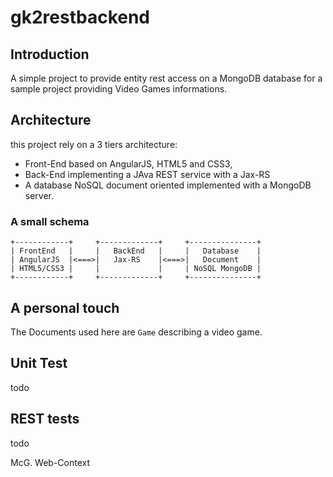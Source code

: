 gk2restbackend
==============

## Introduction

A simple project to provide entity rest access on a MongoDB database for a sample project
providing Video Games informations.

## Architecture

this project rely on a 3 tiers architecture:

* Front-End based on AngularJS, HTML5 and CSS3,
* Back-End implementing a JAva REST service with a Jax-RS
* A database NoSQL document oriented implemented with a MongoDB server.

### A small schema

    +------------+     +-------------+     +---------------+
    | FrontEnd   |     |   BackEnd   |     |   Database    |
    | AngularJS  |<===>|   Jax-RS    |<===>|   Document    |
    | HTML5/CSS3 |     |             |     | NoSQL MongoDB |
    +------------+     +-------------+     +---------------+


## A personal touch

The Documents used here are <code>Game</code> describing a video game.   

## Unit Test

todo

## REST tests

todo

McG.
Web-Context